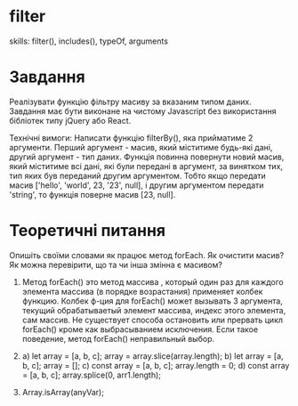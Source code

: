 # filter

skills: filter(), includes(), typeOf, arguments

# Завдання

Реалізувати функцію фільтру масиву за вказаним типом даних. Завдання має бути виконане на чистому Javascript без використання бібліотек типу jQuery або React.

Технічні вимоги:
Написати функцію filterBy(), яка прийматиме 2 аргументи. Перший аргумент - масив, який міститиме будь-які дані, другий аргумент - тип даних.
Функція повинна повернути новий масив, який міститиме всі дані, які були передані в аргумент, за винятком тих, тип яких був переданий другим аргументом. Тобто якщо передати масив ['hello', 'world', 23, '23', null], і другим аргументом передати 'string', то функція поверне масив [23, null].

# Теоретичні питання

Опишіть своїми словами як працює метод forEach.
Як очистити масив?
Як можна перевірити, що та чи інша змінна є масивом?

1. Метод forEach() это метод массива , который один раз для каждого элемента массива (в порядке возрастания) применяет колбек функцию. Колбек ф-ция для forEach() может вызывать 3 аргумента,
   текущий обрабатываетый элемент массива, индекс этого элемента, сам массив.
   Не существует способа остановить или прервать цикл forEach() кроме как выбрасыванием исключения. Если такое поведение, метод forEach() неправильный выбор.

2. a) let array = [a, b, c]; array = array.slice(array.length);
   b) let array = [a, b, c]; array = [];
   c) const array = [a, b, c]; array.length = 0;
   d) const array = [a, b, c]; array.splice(0, arr1.length);
3. Array.isArray(anyVar);
